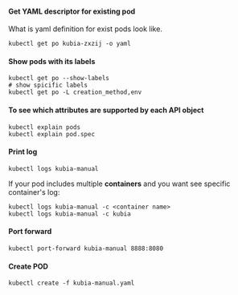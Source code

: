 #### Get YAML descriptor for existing pod
What is yaml definition for exist pods look like.
```
kubectl get po kubia-zxzij -o yaml
```

#### Show pods with its labels
```
kubectl get po --show-labels
# show spicific labels
kubectl get po -L creation_method,env
```
#### To see which attributes are supported by each API object
```
kubectl explain pods
kubectl explain pod.spec
```

#### Print log
```
kubectl logs kubia-manual
```

If your pod includes multiple **containers** and you want see specific container's log:
```
kubectl logs kubia-manual -c <container name>
kubectl logs kubia-manual -c kubia
```

#### Port forward
```
kubectl port-forward kubia-manual 8888:8080
```

#### Create POD
```
kubectl create -f kubia-manual.yaml
```

